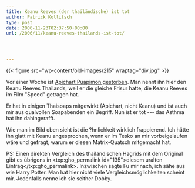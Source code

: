 ```yaml
---
title: Keanu Reeves (der thailändische) ist tot
author: Patrick Kollitsch
type: post
date: 2006-11-23T02:37:50+00:00
url: /2006/11/keanu-reeves-thailands-ist-tot/




---
```

{{< figure src="wp-content/old-images/215" wraptag="div.jpg" >}}

Vor einer Woche ist [Apichart Puapimon gestorben][1]. Man nennt ihn hier den Keanu Reeves Thailands, weil er die gleiche Frisur hatte, die Keanu Reeves im Film "Speed" getragen hat. 

Er hat in einigen Thaisoaps mitgewirkt (Apichart, nicht Keanu) und ist auch mir aus qualvollen Soapabenden ein Begriff. Nun ist er tot --- das Asthma hat ihn dahingerafft.

Wie man im Bild oben sieht ist die ?hnlichkeit wirklich frappierend. Ich hätte ihn glatt mit Keanu angesprochen, wenn er im Tesko an mir vorbeigelaufen wäre und gefragt, warum er diesen Matrix-Quatsch mitgemacht hat. 

PS: Einen direkten Vergleich des thailändischen Hagrids mit dem Original gibt es übrigens in <txp:gho_permalink id="135">diesem uralten Eintrag</txp:gho_permalink>. Inzwischen sagte Fu mir nach, ich sähe aus wie Harry Potter. Man hat hier nicht viele Vergleichsmöglichkeiten scheint mir. Jedenfalls nenne ich sie seither Dobby.

 [1]: http://www.nationmultimedia.com/2006/11/17/national/national_30019210.php

